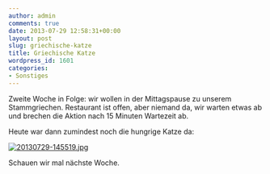 ```yaml
---
author: admin
comments: true
date: 2013-07-29 12:58:31+00:00
layout: post
slug: griechische-katze
title: Griechische Katze
wordpress_id: 1601
categories:
- Sonstiges
---
```


Zweite Woche in Folge: wir wollen in der Mittagspause zu unserem Stammgriechen. Restaurant ist offen, aber niemand da, wir warten etwas ab und brechen die Aktion nach 15 Minuten Wartezeit ab. 

Heute war dann zumindest noch die hungrige Katze da:

  
  
[![20130729-145519.jpg](https://andydunkel.net/assets/uploads/2013/07/20130729-145519.jpg)](https://andydunkel.net/assets/uploads/2013/07/20130729-145519.jpg)

Schauen wir mal nächste Woche.
